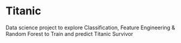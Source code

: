 # Titanic
Data science project to explore Classification, Feature Engineering &amp; Random Forest to Train and predict Titanic Survivor
